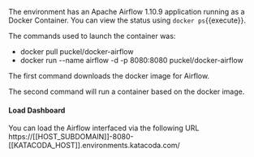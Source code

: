 The environment has an Apache Airflow 1.10.9 application running as a Docker Container. You can view the status using `docker ps`{{execute}}.

The commands used to launch the container was:

- docker pull puckel/docker-airflow
- docker run --name airflow -d -p 8080:8080 puckel/docker-airflow

The first command downloads the docker image for Airflow.

The second command will run a container based on the docker image.

#### Load Dashboard

You can load the Airflow interfaced via the following URL https://[[HOST_SUBDOMAIN]]-8080-[[KATACODA_HOST]].environments.katacoda.com/

